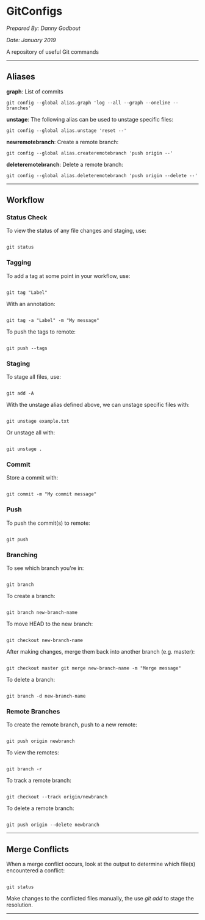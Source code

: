 # GitConfigs

_Prepared By: Danny Godbout_

_Date: January 2019_

A repository of useful Git commands

--------------------------------------------------------------------------------

## Aliases

**graph**: List of commits

```
git config --global alias.graph 'log --all --graph --oneline --branches'
```

**unstage**: The following alias can be used to unstage specific files:

```
git config --global alias.unstage 'reset --'
```

**newremotebranch**: Create a remote branch:

```
git config --global alias.createremotebranch 'push origin --'
```

**deleteremotebranch**: Delete a remote branch:

```
git config --global alias.deleteremotebranch 'push origin --delete --'
```

--------------------------------------------------------------------------------

## Workflow

### Status Check

To view the status of any file changes and staging, use:

```

git status
```

### Tagging

To add a tag at some point in your workflow, use:

```

git tag "Label"
```

With an annotation:

```

git tag -a "Label" -m "My message"
```

To push the tags to remote:

```

git push --tags
```

### Staging

To stage all files, use:

```

git add -A
```

With the unstage alias defined above, we can unstage specific files with:

```

git unstage example.txt
```

Or unstage all with:

```

git unstage .
```

### Commit

Store a commit with:

```

git commit -m "My commit message"
```

### Push

To push the commit(s) to remote:

```

git push
```

### Branching

To see which branch you're in:

```

git branch
```

To create a branch:

```

git branch new-branch-name
```

To move HEAD to the new branch:

```

git checkout new-branch-name
```

After making changes, merge them back into another branch (e.g. master):

```

git checkout master git merge new-branch-name -m "Merge message"
```

To delete a branch:

```

git branch -d new-branch-name
```

### Remote Branches

To create the remote branch, push to a new remote:

```

git push origin newbranch
```

To view the remotes:

```

git branch -r
```

To track a remote branch:

```

git checkout --track origin/newbranch
```

To delete a remote branch:

```

git push origin --delete newbranch
```

--------------------------------------------------------------------------------

## Merge Conflicts

When a merge conflict occurs, look at the output to determine which file(s) encountered a conflict:

```

git status
```

Make changes to the conflicted files manually, the use _git add_ to stage the resolution.

--------------------------------------------------------------------------------
